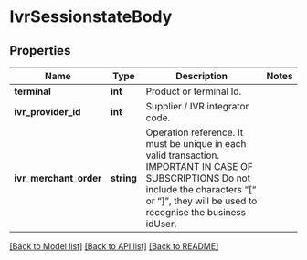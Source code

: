 # IvrSessionstateBody

## Properties
Name | Type | Description | Notes
------------ | ------------- | ------------- | -------------
**terminal** | **int** | Product or terminal Id. | 
**ivr_provider_id** | **int** | Supplier / IVR integrator code. | 
**ivr_merchant_order** | **string** | Operation reference. It must be unique in each valid transaction. IMPORTANT IN CASE OF SUBSCRIPTIONS Do not include the characters “[“ or “]”, they will be used to recognise the business idUser. | 

[[Back to Model list]](../../README.md#documentation-for-models) [[Back to API list]](../../README.md#documentation-for-api-endpoints) [[Back to README]](../../README.md)

